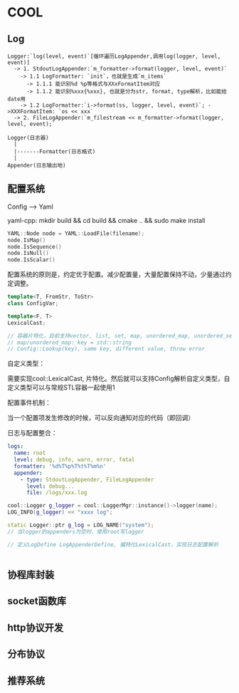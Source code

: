 # COOL

## Log
```
Logger:`log(level, event)`[循环遍历LogAppender,调用log(logger, level, event)]
  -> 1. StdoutLogAppender:`m_formatter->format(logger, level, event)`
    -> 1.1 LogFormatter: `init`，也就是生成`m_items`
      -> 1.1.1 能识别%d %p等格式与XXxFormatItem对应
      -> 1.1.2 能识别%xxx{%xxx}, 也就是分为str, format, type解析，比如能给date用
    -> 1.2 LogFormatter:`i->format(ss, logger, level, event)`; ->XXXFormatItem: `os << xxx`
  -> 2. FileLogAppender:`m_filestream << m_formatter->format(logger, level, event);`
```

```
Logger(日志器)
  |
  |-------Formatter(日志格式)
  |
Appender(日志输出地)
```



## 配置系统

Config --> Yaml

yaml-cpp: mkdir build && cd build && cmake .. && sudo make install

```cpp
YAML::Node node = YAML::LoadFile(filename);
node.IsMap()
node.IsSequence()
node.IsNull()
node.IsScalar()
```

配置系统的原则是，约定优于配置。减少配置量，大量配置保持不动，少量通过约定调整。

```cpp
template<T, FromStr, ToStr>
class ConfigVar;

template<F, T>
LexicalCast;

// 容器片特化，目前支持vector, list, set, map, unordered_map, unordered_set
// map/unordered_map: key = std::string
// Config::Lookup(key), same key, different value, throw error
```

自定义类型：

需要实现cool::LexicalCast, 片特化。然后就可以支持Config解析自定义类型，自定义类型可以与常规STL容器一起使用1

配置事件机制：

当一个配置项发生修改的时候，可以反向通知对应的代码（即回调）

日志与配置整合：
```yaml
logs:
  name: root
  level: debug, info, warn, error, fatal
  formatter: '%d%T%p%T%t%T%m%n'
  appender:
    - type: StdoutLogAppender, FileLogAppender
      level: debug...
      file: /logs/xxx.log
```

```cpp
cool::Logger g_logger = cool::LoggerMgr::instance()->logger(name);
LOG_INFO(g_logger) << "xxxx log";
```

```cpp
static Logger::ptr g_log = LOG_NAME("system");
// 当logger的appenders为空时，使用root写logger
```

```cpp
// 定义LogDefine LogAppenderDefine, 偏特化LexicalCast，实现日志配置解析
```

```cpp

```



## 协程库封装
## socket函数库
## http协议开发
## 分布协议
## 推荐系统


